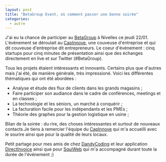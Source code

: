 ```yaml
---
layout: post
title: "BetaGroup Event, où comment passer une bonne soirée"
categories:
  - autre
---
```


J'ai eu la chance de participer au [BetaGroup](http://bw.betagroup.be/) à Nivelles ce jeudi 22/01. L'événement se déroulait au [CapInnove](http://www.capinnove.be/), une couveuse d'entreprise et qui dit couveuse d'entreprise dit entrepreneurs. Le coeur d'événement : cinq startups pour cinq minutes de présentation ainsi que des échanges directement en live et sur Twitter (#BetaGroup).

Tous les projets étaient intéressants et innovants. Certains plus que d'autres mais j'ai été, de manière générale, très impressioné. Voici les différentes thématiques qui ont été abordées :

  - Analyse et étude des flux de clients dans les grands magasins ;
  - Faire participer son audiance dans le cadre de conférences, meetings et en classes ;
  - La technologie et les séniors, un marché à conquérir ;
  - La facturation facile pour les indépendants et les PMEs ;
  - Théorie des graphes pour la gestion logistique en usine ;

Bilan de la soirée : du rire, des choses intéressantes et surtout de nouveaux contacts.Je tiens à remercier l'équipe du [CapInnove](http://www.capinnove.be/) qui m'a accueilli avec le sourire ainsi que pour la qualité de leurs locaux.

Petit partage pour mes amis de chez [DandyCoding](http://dandycoding.com/) et leur application [DirectInvoice](https://direct-invoice.com/fr) ainsi que pour [SquiWeb](http://squiweb.be/) qui m'a accompagné durant toute la durée de l'événement ;)
